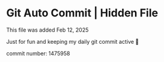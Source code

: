 # Git Auto Commit | Hidden File

This file was added Feb 12, 2025

Just for fun and keeping my daily git commit active 🤪

commit number: 1475958
